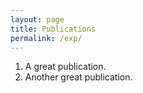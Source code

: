 ```yaml
---
layout: page
title: Publications
permalink: /exp/
---
```


1. A great publication.
2. Another great publication.

